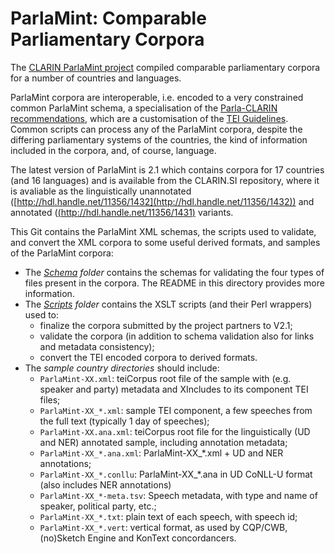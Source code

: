 # ParlaMint: Comparable Parliamentary Corpora

The [CLARIN ParlaMint
project](https://www.clarin.eu/content/parlamint-towards-comparable-parliamentary-corpora)
compiled comparable parliamentary corpora for a number of countries and languages. 

ParlaMint corpora are interoperable, i.e. encoded to a very constrained common ParlaMint schema, a
specialisation of the [Parla-CLARIN recommendations](https://clarin-eric.github.io/parla-clarin/),
which are a customisation of the [TEI Guidelines](https://tei-c.org/guidelines/p5/).  Common scripts
can process any of the ParlaMint corpora, despite the differing parliamentary systems of the
countries, the kind of information included in the corpora, and, of course, language.

The latest version of ParlaMint is 2.1 which contains corpora for 17 countries (and 16 languages)
and is available from the CLARIN.SI repository, where it is avaliable as the linguistically
unannotated ([http://hdl.handle.net/11356/1432](http://hdl.handle.net/11356/1432)) and
annotated ([(http://hdl.handle.net/11356/1431)](http://hdl.handle.net/11356/1431) variants.

This Git contains the ParlaMint XML schemas, the scripts used to validate,
and convert the XML corpora to some useful derived formats, and samples of the
ParlaMint corpora:

* The *[Schema](Schema/) folder* contains the schemas for validating the
four types of files present in the corpora. The README in this
directory provides more information.
* The *[Scripts](Scripts/) folder* contains the XSLT scripts (and their Perl wrappers) used to:
  * finalize the corpora submitted by the project partners to V2.1;
  * validate the corpora (in addition to schema validation also for links and metadata consistency);
  * convert the TEI encoded corpora to derived formats.
* The *sample country directories* should include:
  * `ParlaMint-XX.xml`: teiCorpus root file of the sample with (e.g. speaker and party) metadata and
     XIncludes to its component TEI files;
  * `ParlaMint-XX_*.xml`: sample TEI component, a few speeches from the full text
    (typically 1 day of speeches);
  * `ParlaMint-XX.ana.xml`: teiCorpus root file for the linguistically (UD and NER) annotated sample,
    including annotation metadata;
  * `ParlaMint-XX_*.ana.xml`: ParlaMint-XX_*.xml + UD and NER annotations;
  * `ParlaMint-XX_*.conllu`: ParlaMint-XX_*.ana in UD CoNLL-U format (also includes NER annotations)
  * `ParlaMint-XX_*-meta.tsv`: Speech metadata, with type and name of speaker, 
    political party, etc.;
  * `ParlaMint-XX_*.txt`: plain text of each speech, with speech id;
  * `ParlaMint-XX_*.vert`: vertical format, as used by CQP/CWB, (no)Sketch Engine and KonText concordancers.
